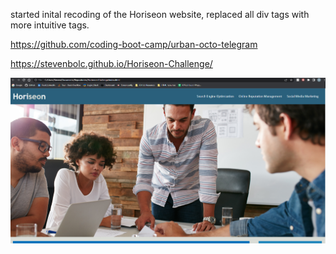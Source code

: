 started inital recoding of the Horiseon website, replaced all div tags with more intuitive tags. 
<!-- simplify structure -->
<!-- possibly collaborate with other classmates -->
<!-- figure out how to add a png of the website into README -->

https://github.com/coding-boot-camp/urban-octo-telegram


https://stevenbolc.github.io/Horiseon-Challenge/


<img src="assets/images/Horiseon-screenshot.PNG">
